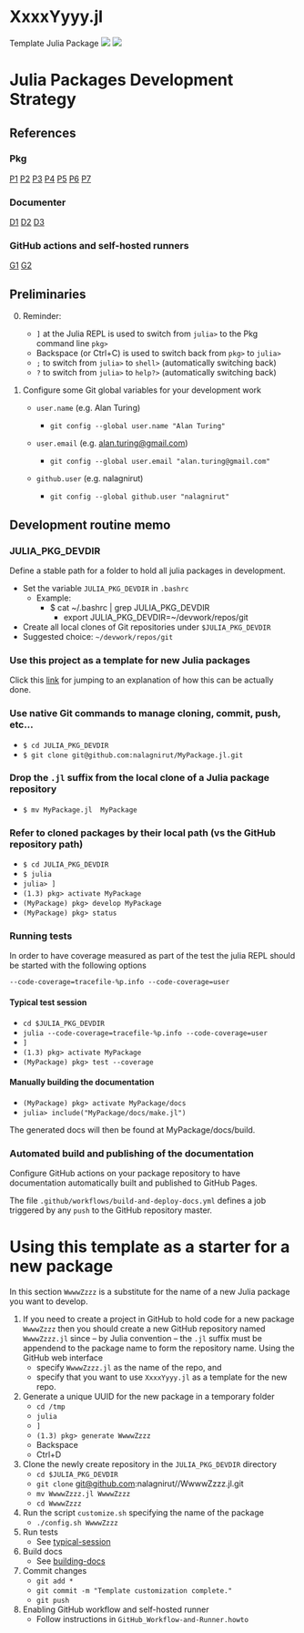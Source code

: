 # XxxxYyyy.jl
Template Julia Package 
[![](https://img.shields.io/badge/docs-stable-blue.svg)](https://ollecram.github.io/MyPackage.jl/stable)
[![](https://img.shields.io/badge/docs-dev-blue.svg)](https://ollecram.github.io/MyPackage.jl/dev)

# Julia Packages Development Strategy

## References 

### Pkg

[P1](https://julialang.github.io/Pkg.jl/v1.3)
[P2](https://github.com/JuliaLang/Example.jl)
[P3](https://github.com/invenia/PkgTemplates.jl/tree/v0.6.3)
[P4](https://github.com/JuliaCI/Coverage.jl)
[P5](https://tlienart.github.io/pub/julia/dev-pkg.html)
[P6](https://www.juliabloggers.com/finalizing-your-julia-package-documentation-testing-coverage-and-publishing/)
[P7](https://docs.julialang.org/en/v1/manual/style-guide/index.html)


### Documenter

[D1](https://juliadocs.github.io/Documenter.jl/stable/)
[D2](https://pages.github.com/)
[D3](https://docs.julialang.org/en/v1/stdlib/Markdown/)


### GitHub actions and self-hosted runners
[G1](https://help.github.com/en/actions/automating-your-workflow-with-github-actions)
[G2](https://help.github.com/en/actions/automating-your-workflow-with-github-actions/configuring-the-self-hosted-runner-application-as-a-service)


## Preliminaries

0. Reminder:
	- `]` at the Julia REPL is used to switch from `julia>` to the Pkg command line `pkg>`
	- Backspace (or Ctrl+C) is used to switch back from `pkg>` to `julia>`
    - `;` 		to switch from `julia>` to `shell>`     (automatically switching back)
	- `?` 		to switch from `julia>` to `help?>`     (automatically switching back)
		

1. Configure some Git global variables for your development work

	- `user.name` (e.g. Alan Turing)
    	- `git config --global user.name "Alan Turing"`
	
    - `user.email` (e.g. alan.turing@gmail.com)
	    - `git config --global user.email "alan.turing@gmail.com"`
  
    - `github.user` (e.g. nalagnirut)
    	- `git config --global github.user "nalagnirut"`


## Development routine memo

### JULIA_PKG_DEVDIR
Define a stable path for a folder to hold all julia packages in development. 
- Set the variable `JULIA_PKG_DEVDIR` in `.bashrc`
    - Example: 
	    - $ cat ~/.bashrc | grep JULIA_PKG_DEVDIR
    		- export JULIA_PKG_DEVDIR=~/devwork/repos/git
- Create all local clones of Git repositories under `$JULIA_PKG_DEVDIR`
- Suggested choice: `~/devwork/repos/git`

### Use this project as a template for new Julia packages
Click this [link](#using-this-template-as-a-starter-for-a-new-package) for jumping to an explanation of how this can be actually done.

### Use native Git commands to manage cloning, commit, push, etc...
- `$ cd JULIA_PKG_DEVDIR`
- `$ git clone git@github.com:nalagnirut/MyPackage.jl.git`

### Drop the `.jl` suffix from the local clone of a Julia package repository 
- `$ mv MyPackage.jl  MyPackage`

### Refer to cloned packages by their local path (vs the GitHub repository path)
- `$ cd JULIA_PKG_DEVDIR`
- `$ julia`
- `julia> ]`
- `(1.3) pkg> activate MyPackage`
- `(MyPackage) pkg> develop MyPackage`
- `(MyPackage) pkg> status`

### Running tests
In order to have coverage measured as part of the test the julia REPL should be started with the following options        

`--code-coverage=tracefile-%p.info --code-coverage=user`

#### Typical test session 
- `cd $JULIA_PKG_DEVDIR`
- `julia --code-coverage=tracefile-%p.info --code-coverage=user`
- `]`
- `(1.3) pkg> activate MyPackage`
- `(MyPackage) pkg> test --coverage`

#### Manually building the documentation 
- `(MyPackage) pkg> activate MyPackage/docs`
- `julia> include("MyPackage/docs/make.jl")`

The generated docs will then be found at MyPackage/docs/build.

### Automated build and publishing of the documentation

Configure GitHub actions on your package repository to have documentation automatically
built and published to GitHub Pages.

The file `.github/workflows/build-and-deploy-docs.yml` defines a job triggered by any `push` to the GitHub repository master.

# Using this template as a starter for a new package

In this section `WwwwZzzz` is a substitute for the name of a new Julia package you want to develop. 

1. If you need to create a project in GitHub to hold code for a new package `WwwwZzzz` then you should create a new GitHub repository named `WwwwZzzz.jl` since &ndash; by Julia convention &ndash; the `.jl` suffix must be appendend to the package name to form the repository name. Using the GitHub web interface 
    - specify `WwwwZzzz.jl` as the name of the repo, and
    - specify that you want to use `XxxxYyyy.jl` as a template for the new repo.
2. Generate a unique UUID for the new package in a temporary folder
    - `cd /tmp`
    - `julia`
    - `]`
    - `(1.3) pkg> generate WwwwZzzz`
    - Backspace
    - Ctrl+D
3. Clone the newly create repository in the `JULIA_PKG_DEVDIR` directory
    - `cd $JULIA_PKG_DEVDIR`
    - `git clone` git@github.com:nalagnirut//WwwwZzzz.jl.git
    - `mv WwwwZzzz.jl WwwwZzzz`
    - `cd WwwwZzzz`
4. Run the script `customize.sh` specifying the name of the package
    - `./config.sh WwwwZzzz`
5. Run tests
    - See [typical-session](#typical-test-session)
6. Build docs
    - See [building-docs](#manually-building-the-documentation)
7. Commit changes
    - `git add *`
    - `git commit -m "Template customization complete."`
    - `git push`
8. Enabling GitHub workflow and self-hosted runner
    - Follow instructions in `GitHub_Workflow-and-Runner.howto`
